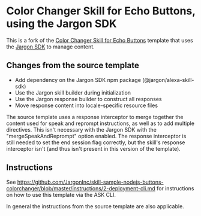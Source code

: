 # Color Changer Skill for Echo Buttons, using the Jargon SDK

This is a fork of the [Color Changer Skill for Echo Buttons](https://github.com/alexa/skill-sample-nodejs-buttons-colorchanger#readme) template that uses the [Jargon SDK](https://github.com/JargonInc/jargon-sdk-nodejs/tree/master/packages/alexa-skill-sdk#readme) to manage content.

## Changes from the source template
* Add dependency on the Jargon SDK npm package (@jargon/alexa-skill-sdk)
* Use the Jargon skill builder during initialization
* Use the Jargon response builder to construct all responses
* Move response content into locale-specific resource files

The source template uses a response interceptor to merge together the content used for speak and reprompt instructions, as well as to add multiple directives. This isn't necessary with the Jargon SDK with the "mergeSpeakAndReprompt" option enabled. The response interceptor is still needed to set the end session flag correctly, but the skill's response interceptor isn't (and thus isn't present in this version of the template).

## Instructions

See https://github.com/JargonInc/skill-sample-nodejs-buttons-colorchanger/blob/master/instructions/2-deployment-cli.md for instructions on how to use this template via the ASK CLI.

In general the instructions from the source template are also applicable.